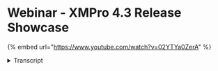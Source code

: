 # Webinar - XMPro 4.3 Release Showcase
{% embed url="https://www.youtube.com/watch?v=02YTYa0ZerA" %}


<details>
<summary>Transcript</summary>hello everyone and welcome to the XM Pro

4.3 release showcase

my name is Kim Marie Davenport product

manager here at XM Pro and I'm excited

to share with you the highlights of this

release in terms of what the features

are

they do and why you would benefit from

applying them in your ex in Pro

environment

if you have any questions please send

them through and we'll cover them at the

end

before we begin I'd like to point out

that today's content Builds on a couple

of prior webinars

haven't already watched them I'd highly

recommend that you do so

you can find them on our XM Pro channel

in YouTube

XM Pro CEO Peter Van scope explains the

concept of the intelligent digital twins

as well as going into detail on our

product strategy the intelligent digital

twins framework

also known as XM Pro i3c which stands

for integrated intelligent interactive

and composable

while that i3c framework is a longer

term view of where we're heading Daniel

King's product roadmap webinar describes

the items we're working on now and next

to get us there

every initiative that we work on falls

under one of the four pillars of the XM

Pro product

namely accelerate transformation Ai and

engineering

zero trust architecture and the cloud to

Edge continuum

together they support each of our three

themes

faster time to Value distributed

intelligence and security across

deployments

triangle layout illustrates how each of

these pillars support one another as

well as their varying impact on people

process and Technology

the 4.3 release contains new features

for both the cloud to Edge Continuum and

Ai and Engineering excellence

kicking off with the cloud to Edge

Continuum there are three features

included in

distributed casing through redis allows

us to run the distributed infrastructure

needed in Cloud to Edge computing

the other two features are complementary

health check endpoints is about

detecting an issue and roughly where

that issue lies and logging enables the

going in and doing analysis around

finding that problem

they are important groundwork on our

journey to be more agnostic more

performant and more scalable

allowing data to be accessed along that

continuum

now a health check endpoint is precisely

as it sounds a product service has a

health check API endpoint such as HTTP

forward slash help that Returns the help

of the service

when it is called the API endpoint

Handler performs various checks and

responds with the simple status of the

API and its dependencies

or unhealthy

when it is troubleshooting health checks

are the industry standard for the first

diagnostic step

they quickly indicate connectivity

health

either highlighting an issue such as

access to a database or allowing the

troubleshooter to rule out connectivity

and move on to their next check

we've implemented standard best practice

health check endpoints with two

different ways to consume this

information

in person or utilizing a diagnostic tool

as a baseline a person can monitor the

help UI which sits outside of our

product

it has to or you wouldn't be able to

access it if our products were not

healthy

however there is more to be gained by

configuring the raw Json API response to

be read by diagnostic tools such as

Azure with app insights

so that the endpoints are constantly

monitored on the infrastructure itself

you can build rules triggered if it goes

from healthy to unhealthy and when

triggered you can build actions such as

an email or a team's message or maybe

even to Auto scale

Health endpoints are crucial for

enabling self-healing functionalities in

your infrastructure

being able to automatically restart

unhealthy services on the edge

is extremely powerful in increasing

product uptime and performance

imagine if your application is running

on kubernetes and you can automatically

restart the service

or the Pod that it's running on and

hopefully get it back to a healthy state

the health checks are particularly

useful for customer installations on

their own infrastructure

there's always a risk that connectivity

might not have been opened on a service

that XM Pro needs and it's not

transparent that this is the case

time has been lost in previous

installations going through that

diagnosis process it requires certain

skill sets so it becomes time consuming

and costly to troubleshoot what may end

up being a trivial issue

with health checks now when you do the

initial installation you could for

example confirm application designer has

connectivity to subscription manager and

to its database

if it doesn't then we can tell straight

away that it can't connect and see the

relevant error message

the problem is narrowed down to

connectivity between two systems and

it's simple to proceed to The Next Step

which could be something like opening an

exception on the firewall

[Music]

there are also day-to-day operations

where the environment in which XM Pro is

installed unexpectedly changes

whether it's the Cloud Server provide

running updates

sorry whether it's the cloud provider

running updates or deprecating

underlying functionality

or the customer themselves making

changes

these endpoints are available so that XM

Pro connectivity can be actively

monitored

connectivity is inadvertently broken

someone can be proactively notified of

an issue and investigate further

the loss of connectivity assists in

knowing which area is working as

expected and which area to troubleshoot

berder

let me take you to our product

documentation for a quick look

this is the

sorry this is the health path of an

application designer Services URL and

the raw API response

note the overall status is healthy and

that there is an entry for each of the

related product Service apis as well as

the database

observe the duration for each individual

check their healthy status as well as

the optional descriptive tags

next we'll look at the same information

using the Baseline help UI

here we can see in the top part

the same information for application

designer but it is a lot easier on the

human eye

the overall status is healthy

and again there are entries for each

related product service API as well as

the database

observe again the duration for each

check their healthy status as well as

the optional descriptive tags

our documentation includes an example of

how to configure the Xin pro products as

well as how to add third-party systems

that have health endpoints

a reminder that how you choose to use

these in health checks is up to you

our product is decoupled from any

specific cloud provider so that XM Pro

remains platform independent

so now that you know roughly where the

problem is how do you solve it

previously we had log files being

written to the web server

you had to be an administrator log into

that service download the log files and

then view a large text file full of logs

this has issues of accessibility and

security

you can't open access to many people

because of the security constraint

and it's time consuming to get access to

those logs

then once you get them you just see a

wall of text

you don't get any of the benefits of AI

insights anomalies or trending Analytics

you can't see there's been a spike in

latency to a certain endpoint request

or multiple 500 error codes coming back

from another endpoint

your native service provider can't

consume the logs and pair them with

telemetry

information about the infrastructure

service that's running your application

like CPU and RAM

[Music]

so we've done three things in 4.3 we've

added more logging added more context to

that logging and then made those logs

available to services that are optimized

for monitoring and analyzing the data in

those logs

when we say we've added more product

application logging

what this means is that we've increased

the number of messages that are logged

to expose how the product is working

internally

this gives more insight for

troubleshooting Diagnostics and Optima

optimization purposes

where previously an endpoint may have

been receiving a lot of requests

hypothetically recommendations and

taking a long time to process them

this was not visible if the request was

not logged

now that the endpoints are locked it is

visible and allows designers to optimize

how applications and streams are

implemented to improve overall

performance

we've added more context where possible

to each log

so if there's a user ID Associated we

always put the user ID on it

if there's a company ID we always put

the company on it

when you look at the log you have more

context as to which area it relates to

this gives users finer grained

information when named

you can stay with the logs being written

to file on the service

or take advantage of the new feature

logging provider support

to send the output to third-party login

providers like Azure application

insights or datadog or centralized

monitoring analysis

they are specialists in this area and

provide fantastic features for searching

monitoring dashboarding and alerting

for example you could search the logs

for a specific user or recommendation

and we're doing this in an industry

standard way using best practices of a

standard platform independent login

provider logging Library

the benefit is that we can quickly and

easily add support for more providers if

you request one that we don't have

in summary application logging is

essential for troubleshooting and

debugging as it helps identify and

analyze issues that may arise during the

application's execution

it also provides valuable insights into

the application's performance usage

patterns and security

near the end of 2022 we heard feedback

from a customer that the distributed

casing was not working as expected on

AWS

despite scaling up and after resources

some f Pages were slow and some were

timing out

these performance issues were due to the

large volume of data in memory

with the 4.3 release the timeouts have

been fixed across all platforms by

refactoring our implementation of

distributed

we're still using redis or remote

dictionary server a popular open source

data structure store

but we're using it more effectively by

breaking the memory used into smaller

pieces

these are more easily managed by Raiders

to handle larger volumes of memory and

cash faster which is passed on to the

users who experience those faster

response times

data catering is a technique to improve

the performance and responsiveness of

applications

we're frequently accessed data stored in

memory

a fast and easily accessible location

rather than a time-consuming operation

like accessing a data

distributed casing is when it is stored

in an external service accessible by one

or more servers

it is mandatory when you scale out and

run more than one instance of our

product

I'm showing the typical architecture for

AWS but it is the same concept on other

platforms and you can view their typical

architecture on our product

your Cloud native implementation handles

adding Resources by basically cloning

the web service

they're out of the box load balancer

such as AWS elastic Beanstalk or Azure

app service determines which web service

the user's browser connects to as soon

as you scale out

between different browsers and stream

hosts talk to any of the web server

instances the cache data must give the

same result

in the example of an app page that is

initially loaded

everyone will see the same published app

page because it's saved in the database

when someone edits that app page in

order for every other user to see those

changes near real time

those changes must be stored somewhere

in memory that all the servers server

instances access

with distributed caching we move that

in-memory data out of the individual web

servers and into readers

the end result is that the web server

instances all access the same memory

allowing the clients connected to the

different servers to see those changes

in year real time too

there's a lot of functionality in our

product that uses cache data

for example streaming data from a stream

host or multiple stream hosts connecting

to application designer where the stream

hosts our clients as well

the main reason for scaling is

performance

for example if the CPU was high for data

streams and you had many streams running

you could scale up by increasing the app

service plan in Azure but there is a

limit to how high you can go

this is when you would scale out to get

more CPU

so one reason is for performance to

scale up and out

the second reason is resiliency

for example if you had data stream

designer on Azure app service plan 2 and

it had an issue with a performance was

deprecated for some reason users would

be locked out

however if you had two instances at a

lower service plan and one of those had

an issue that caused performance to be

degraded the users would be able to

continue to use the product on the

second instance

so resiliency is another Factor

[Music]

the third benefit is costs

technically you can Auto scale out an

inner gain automatically or on a

schedule to better manage your

infrastructure costs in Peak periods

early benchmarking results indicate that

using distributed caching has

performance improvements even when you

are running only one instance of the

product and so is something you may want

to consider switching to for larger

production ready implementations

such as those with a large number of

data streams

once more

we have two complementary features from

a pillar included in 4.3 this time for

AI and Engineering intelligence

neither a data scientist nor a designer

wants to create a model in one

environment and manually load them into

Data stream designer each time they

change

it's in Pro notebook provides data

scientists with the ability to work

within the XM pro products Suite to

create models using scientific computing

and our mlflow agent enables effective

model governance to run the production

model version against live event data in

a data stream

we'll end off with the significant

performance improvements to the time

series chart block

enabling quicker data retrieval for

longer periods

exim Pro notebook is a new product

released for freemium in 4.3

existing customers and premium users can

contact us for access

and Licensing options

this is an embedded Jupiter notebook

providing a familiar interface for data

science scientific Computing and machine

learning

data scientists analysts and Engineers

will be able to access data to innovate

within the XM Pro Suite

we've added built-in chat GPT

functionality to help you in the process

for example you can ask it to create

code to represent data in a certain

visualization

[Music]

when you're done you can save the file

and execute it using our python agent as

embedded AI

or you can apply governance

leverage the mlflow library to commit

the model to your repository right from

within X in Pro notebook

for use in a data stream

this was just a small test of XM Pro

notebook

in last month's webinar Gavin Green

presented a Hands-On demonstration of AI

in intelligent digital twins which is a

fully extended version that explains

these features and more in detail it is

well worth watching

moving on to ml flow

as AI scales within the organization

corporate guard rails require AI to be

modeled within an ml Ops framework

you don't want to end up with models

stored in a variety of places and lose

track of which is the latest version or

where it is located

ml flow agent is the first in a series

that enables effective model governance

using a popular ml Ops toolset

let us know if you are using a different

Repository

[Music]

this empowers data scientists to promote

new model versions within mlflow without

going back to edit the data stream

let's see this in action

my thanks to Chris for recording this

demo

as soon as I find my mouse

in it we have an mlflow agent configured

to use version one of a model called

wine quality

once the data stream is published

observe that the first event confirms

model version 1 was used to make a

prediction

now we'll change over to ml flow

and promote version 2 to production

going back to the data stream without

reconfiguring or republishing observe

that model version 2 is seamlessly used

to make the next prediction

application designers time series chart

or TSC is one of our most popular data

visualizations

however we found that performance is not

satisfactory with large volumes of data

and as you know this is usually the case

with time series data

all relevant data is returned to the

client for processing so that it doesn't

need to be refreshed

unless certain parameters are changed

but large volumes of data are slow to

return and slow to process on the client

[Music]

we've made changes to the block itself

and released a specialized TSC connector

that only Returns the data points

displayed on that chart the block sends

the requested parameters to the

connector which retrieves the data from

the data source punches the numbers and

sends back only the data actually

displayed

for example rather than sending 60 000

records for 180 buckets we're only

returning 180 records

this results in a fast and scalable user

experience

the disadvantage of this approach is

that it is repeated every time the chart

is Interactive such as zooming or

changing the asset selection

a TSC SQL connector is available now

and the functionality will be rolled out

for Azure data Explorer and historian

next

you will need the 4.3 release for The

Block enhancement and thereafter simply

load the new connectors as they are made

available

alternatively you can continue using the

original connectors for smaller data

volumes to avoid the load between

interactions

[Music]

have a demo by Dragon another one of our

talented developers of the new connector

in action

we discovered during a trial run through

that my audio is not going to play or

the audio of the video is not going to

play through from you so

this is my first run through with the

script so let's just see how that goes

when we play the video

this is the new TSC SQL connector

which pulling the selected fields that

we have for this time range

and this interval size

we can see that the request was

returning in less than 400 milliseconds

and the size is 44 45 kilobytes

if I open the request now we can see

that we have 179 records or buckets and

for each packet we have the selected

field with their corresponding Min and

Max values that are actually showing on

this one

now what we've said is if we move the

range it's going to send a new request

the same size in the same time

if we move the range

sorry if we increase or decrease the

interval size we should have double the

buckets

Sarah do we have any questions

thanks very much Kim and thank you

everyone for joining us uh yes we've got

one question here about uh where can we

find some more information on 4.3 or any

other release

I would encourage you to go to our

product documentation and look at both

the what's new article as well as the

release notes for further details on the

features presented to you today

as well as the smaller enhancements and

fixes that were released

excellent okay um well thanks thanks

again Kim thank you so much for taking

us through all that thank you everyone

for joining us today

if you're looking for more information

you can contact Kim or our team directly

we are running these webinars monthly

and our next session will be an extended

session on XM Pro AI end-to-end use

cases covering intelligence through

proactive recommendations and

implementing machine learning through X

and pro AI you can register using this

QR code that Kim sharing on a screen or

we'll send you the link when we send out

the recording of this session shortly

um we look forward to seeing you all

next month thank you very much

thank you

foreign
</details>